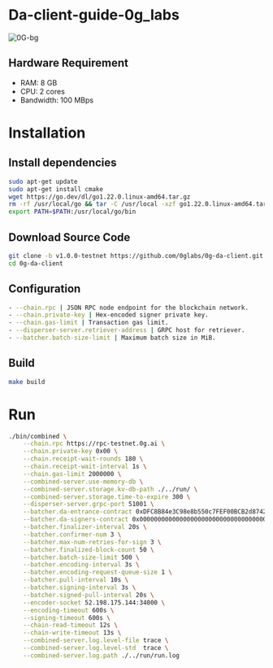 # Da-client-guide-0g_labs

![0G-bg](https://github.com/user-attachments/assets/2621fefa-341b-4ab2-85dc-812f9ba89391)

## Hardware Requirement
- RAM: 8 GB
- CPU: 2 cores
- Bandwidth: 100 MBps

# Installation
## Install dependencies
```bash
sudo apt-get update
sudo apt-get install cmake
wget https://go.dev/dl/go1.22.0.linux-amd64.tar.gz
rm -rf /usr/local/go && tar -C /usr/local -xzf go1.22.0.linux-amd64.tar.gz
export PATH=$PATH:/usr/local/go/bin
```

## Download Source Code
```bash
git clone -b v1.0.0-testnet https://github.com/0glabs/0g-da-client.git
cd 0g-da-client
```

## Configuration
```bash
- --chain.rpc | JSON RPC node endpoint for the blockchain network.
- --chain.private-key | Hex-encoded signer private key.
- --chain.gas-limit | Transaction gas limit.
- --disperser-server.retriever-address | GRPC host for retriever.
- --batcher.batch-size-limit | Maximum batch size in MiB.
```

## Build
```bash
make build
```

# Run 
```bash
./bin/combined \
    --chain.rpc https://rpc-testnet.0g.ai \
    --chain.private-key 0x00 \
    --chain.receipt-wait-rounds 180 \
    --chain.receipt-wait-interval 1s \
    --chain.gas-limit 2000000 \
    --combined-server.use-memory-db \
    --combined-server.storage.kv-db-path ./../run/ \
    --combined-server.storage.time-to-expire 300 \
    --disperser-server.grpc-port 51001 \
    --batcher.da-entrance-contract 0xDFC8B84e3C98e8b550c7FEF00BCB2d8742d80a69 \
    --batcher.da-signers-contract 0x0000000000000000000000000000000000001000 \
    --batcher.finalizer-interval 20s \
    --batcher.confirmer-num 3 \
    --batcher.max-num-retries-for-sign 3 \
    --batcher.finalized-block-count 50 \
    --batcher.batch-size-limit 500 \
    --batcher.encoding-interval 3s \
    --batcher.encoding-request-queue-size 1 \
    --batcher.pull-interval 10s \
    --batcher.signing-interval 3s \
    --batcher.signed-pull-interval 20s \
    --encoder-socket 52.198.175.144:34000 \
    --encoding-timeout 600s \
    --signing-timeout 600s \
    --chain-read-timeout 12s \
    --chain-write-timeout 13s \
    --combined-server.log.level-file trace \
    --combined-server.log.level-std  trace \
    --combined-server.log.path ./../run/run.log
```
